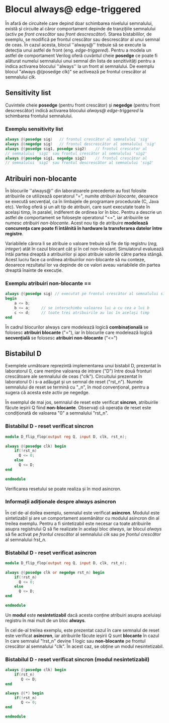 # Blocul always@ edge-triggered

În afară de circuitele care depind doar schimbarea nivelului semnalului, există și circuite al căror comportament depinde de tranzițiile semnalului (activ pe _front crescător_ sau _front descrescător_). Starea bistabililor, de exemplu, se modifică pe frontul crescător sau descrescător al unui semnal de ceas. În cazul acesta, blocul ''always@'' trebuie să se execute la detecția unui astfel de front (eng. _edge-triggered_). Pentru a modela un astfel de comportament Verilog oferă cuvântul cheie **posedge** ce poate fi alăturat numelui semnalului unui semnal din lista de senzitivități pentru a indica activarea blocului ''always'' la un front al semnalului. De exemplu blocul "always @(posedge clk)" se activează pe frontul crescător al semnalului _clk_.


## Sensitivity list

Cuvintele cheie **posedge** (pentru front crescător) și **negedge** (pentru front descrescător) indică activarea blocului _always@ edge-triggered_ la schimbarea frontului semnalului.

### Exemplu sensitivity list

```verilog
always @(posedge sig)   // frontul crescător al semnalului 'sig'
always @(negedge sig)   // frontul descrescător al semnalului 'sig'
always @(posedge sig1, posedge sig2)    // frontul crescator al 
// semnalului 'sig1' sau frontul crescător al semnalului 'sig2'
always @(posedge sig1, negedge sig2)    // frontul crescător al
// semnalului 'sig1' sau frontul descrescător al semnalului 'sig2'
```


## Atribuiri non-blocante


În blocurile ''always@'' din laboratoarele precedente au fost folosite atribuirile ce utilizează operatorul "=", numite _atribuiri blocante_, deoarece se execută secvențial, ca în limbajele de programare procedurale (C, Java etc). Verilog oferă și un alt tip de atribuiri, care sunt executate toate în același timp, în paralel, indiferent de ordinea lor în bloc. Pentru a descrie un astfel de comportament se folosește operatorul "<=", iar atribuirile se numesc _atribuiri non-blocante_. Acest nou tip de atribuire **modelează concurența care poate fi întâlnită în hardware la transferarea datelor între registre**. 

Variabilele cărora li se atribuie o valoare trebuie să fie de tip registru (_reg, integer_) atât în cazul blocant cât și în cel non-blocant. Simulatorul evaluează întâi partea dreaptă a atribuirilor și apoi atribuie valorile către partea stângă. Acest lucru face ca ordinea atribuirilor non-blocante să nu conteze, deoarece rezultatul lor va depinde de ce valori aveau variabilele din partea dreaptă înainte de execuție.

### Exemplu atribuiri non-blocante ==

```verilog
always @(posedge sig) // executat pe frontul crescător al semnalului sig
begin  
    a <= b;
    b <= a;     // se interschimba valoarea lui a cu cea a lui b
    c <= d;     // toate trei atribuirile au loc în același timp
end
```

În cadrul blocurilor always care modelează logică **combinațională** se folosesc **atribuiri blocante** ("="), iar în blocurile care modelează logică **secvențială** se folosesc **atribuiri non-blocante** ("<=")

## Bistabilul D


Exemplele următoare reprezintă implementarea unui bistabil D, prezentat în laboratorul 0, care menține valoarea de intrare ("D") între două fronturi crescătoare ale semnalului de ceas ("clk"). Circuitului prezentat în laboratorul 0 i s-a adăugat și un semnal de reset ("rst_n"). Numele semnalului de reset se termină cu "_n", în mod convențional, pentru a sugera că acesta este activ pe negedge.

În exemplul de mai jos, semnalul de reset este verificat **sincron**, atribuirile făcute ieșirii Q fiind **non-blocante**. Observați că operația de reset este condiționată de valoarea "0" a semnalului "rst_n".

### Bistabilul D - reset verificat sincron

```verilog
module D_flip_flop(output reg Q, input D, clk, rst_n);
 
always @(posedge clk) begin
    if(!rst_n)
      Q <= 0;
    else
      Q <= D;
end
 
endmodule
```

Verificarea resetului se poate realiza și în mod asincron.

### Informații adiționale despre always asincron

În cel de-al doilea exemplu, semnalul este verificat **asincron**. Modulul este sintetizabil și are un comportament asemănător cu modulul asincron din al treilea exemplu. Pentru a fi sintetizabil este necesar ca toate atribuirile asupra registrului Q să fie realizate în același bloc _always_, iar blocul _always_ să fie activat pe _frontul crescător_ al semnalului _clk_ sau pe _frontul crescător_ al semnalului _!rst_n_.

### Bistabilul D - reset verificat asincron

```verilog
module D_flip_flop(output reg Q, input D, clk, rst_n);
 
always @(posedge clk or negedge rst_n) begin
    if(!rst_n)
      Q <= 0;
    else
      Q <= D;
end
 
endmodule
```

Un **modul** este **nesintetizabil** dacă acesta conține atribuiri asupra aceluiași registru în mai mult de un bloc **always**.

În cel de-al treilea exemplu, este prezentat cazul în care semnalul de reset este verificat **asincron**, iar atribuirile făcute ieșirii Q sunt **blocante** în cazul în care semnalul "!rst_n" devine 1 logic sau **non-blocante** pe frontul crescător al semnalului "clk". În acest caz, se obține un modul nesintetizabil.

### Bistabilul D - reset verificat sincron (modul nesintetizabil)

```verilog
always @(posedge clk) begin
    if(rst_n)
       Q <= D;
end

always @(*) begin
    if(!rst_n)
       Q <= 0;
end
 
endmodule
```